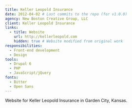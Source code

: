 ```yaml
---
title: Keller Leopold Insurance
date: 2012-04-02 # Last commits to the repo (for v1.0.0)
agency: New Boston Creative Group, LLC
client: Keller Leopold Insurance
links:
  - title: Website
    url: http://kellerleopold.com
    hidden: true # Website modified from original work
responsibilities:
  - Front-end development
  - Design
tools:
  - Drupal 6
  - PHP
  - JavaScript/jQuery
fonts:
  - Bitter
  - Open Sans
---
```


Website for Keller Leopold Insurance in Garden City, Kansas.
